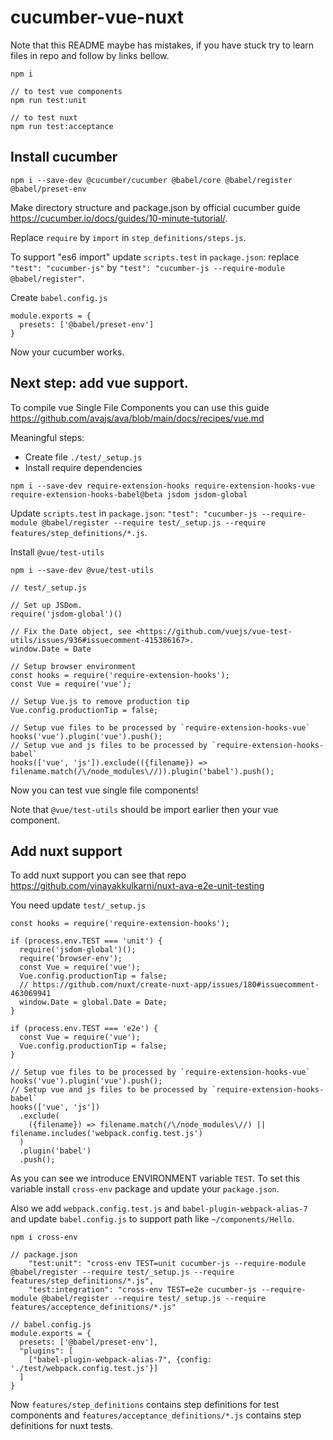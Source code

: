 # cucumber-vue-nuxt
Note that this README maybe has mistakes, if you have stuck try to learn files in repo and follow by links bellow.

```
npm i

// to test vue components
npm run test:unit

// to test nuxt
npm run test:acceptance
```
## Install cucumber
`npm i --save-dev @cucumber/cucumber @babel/core @babel/register @babel/preset-env`

Make directory structure and package.json by official cucumber guide https://cucumber.io/docs/guides/10-minute-tutorial/.

Replace `require` by `import` in `step_definitions/steps.js`.

To support "es6 import" update `scripts.test` in `package.json`: replace `"test": "cucumber-js"` by `"test": "cucumber-js --require-module @babel/register"`.

Create `babel.config.js`
```
module.exports = {
  presets: ['@babel/preset-env']
}
```

Now your cucumber works.

## Next step: add vue support.
To compile vue Single File Components you can use this guide https://github.com/avajs/ava/blob/main/docs/recipes/vue.md

Meaningful steps:
* Create file `./test/_setup.js`
* Install require dependencies

`npm i --save-dev require-extension-hooks require-extension-hooks-vue require-extension-hooks-babel@beta jsdom jsdom-global`

Update `scripts.test` in `package.json`: `"test": "cucumber-js --require-module @babel/register --require test/_setup.js --require features/step_definitions/*.js`.

Install `@vue/test-utils`

`npm i --save-dev @vue/test-utils`

```
// test/_setup.js

// Set up JSDom.
require('jsdom-global')()

// Fix the Date object, see <https://github.com/vuejs/vue-test-utils/issues/936#issuecomment-415386167>.
window.Date = Date

// Setup browser environment
const hooks = require('require-extension-hooks');
const Vue = require('vue');

// Setup Vue.js to remove production tip
Vue.config.productionTip = false;

// Setup vue files to be processed by `require-extension-hooks-vue`
hooks('vue').plugin('vue').push();
// Setup vue and js files to be processed by `require-extension-hooks-babel`
hooks(['vue', 'js']).exclude(({filename}) => filename.match(/\/node_modules\//)).plugin('babel').push();
```

Now you can test vue single file components!

Note that `@vue/test-utils` should be import earlier then your vue component.

## Add nuxt support
To add nuxt support you can see that repo https://github.com/vinayakkulkarni/nuxt-ava-e2e-unit-testing

You need update `test/_setup.js`

```
const hooks = require('require-extension-hooks');

if (process.env.TEST === 'unit') {
  require('jsdom-global')();
  require('browser-env');
  const Vue = require('vue');
  Vue.config.productionTip = false;
  // https://github.com/nuxt/create-nuxt-app/issues/180#issuecomment-463069941
  window.Date = global.Date = Date;
}

if (process.env.TEST === 'e2e') {
  const Vue = require('vue');
  Vue.config.productionTip = false;
}

// Setup vue files to be processed by `require-extension-hooks-vue`
hooks('vue').plugin('vue').push();
// Setup vue and js files to be processed by `require-extension-hooks-babel`
hooks(['vue', 'js'])
  .exclude(
    ({filename}) => filename.match(/\/node_modules\//) || filename.includes('webpack.config.test.js')
  )
  .plugin('babel')
  .push();
```

As you can see we introduce ENVIRONMENT variable `TEST`. To set this variable install `cross-env` package and update your `package.json`. 

Also we add `webpack.config.test.js` and `babel-plugin-webpack-alias-7` and update `babel.config.js` to support path like `~/components/Hello`.

```
npm i cross-env
```
```
// package.json
    "test:unit": "cross-env TEST=unit cucumber-js --require-module @babel/register --require test/_setup.js --require features/step_definitions/*.js",
    "test:integration": "cross-env TEST=e2e cucumber-js --require-module @babel/register --require test/_setup.js --require features/acceptence_definitions/*.js"
```
```
// babel.config.js
module.exports = {
  presets: ['@babel/preset-env'],
  "plugins": [
    ["babel-plugin-webpack-alias-7", {config: './test/webpack.config.test.js'}]
  ]
}

```

Now `features/step_definitions` contains step definitions for test components and `features/acceptance_definitions/*.js` contains step definitions for nuxt tests.

